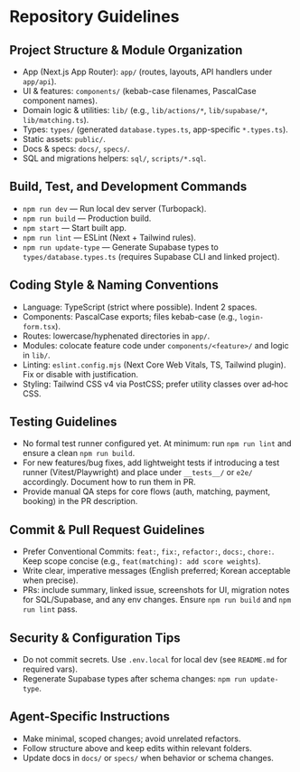 # Repository Guidelines

## Project Structure & Module Organization
- App (Next.js App Router): `app/` (routes, layouts, API handlers under `app/api`).
- UI & features: `components/` (kebab-case filenames, PascalCase component names).
- Domain logic & utilities: `lib/` (e.g., `lib/actions/*`, `lib/supabase/*`, `lib/matching.ts`).
- Types: `types/` (generated `database.types.ts`, app-specific `*.types.ts`).
- Static assets: `public/`.
- Docs & specs: `docs/`, `specs/`.
- SQL and migrations helpers: `sql/`, `scripts/*.sql`.

## Build, Test, and Development Commands
- `npm run dev` — Run local dev server (Turbopack).
- `npm run build` — Production build.
- `npm start` — Start built app.
- `npm run lint` — ESLint (Next + Tailwind rules).
- `npm run update-type` — Generate Supabase types to `types/database.types.ts` (requires Supabase CLI and linked project).

## Coding Style & Naming Conventions
- Language: TypeScript (strict where possible). Indent 2 spaces.
- Components: PascalCase exports; files kebab-case (e.g., `login-form.tsx`).
- Routes: lowercase/hyphenated directories in `app/`.
- Modules: colocate feature code under `components/<feature>/` and logic in `lib/`.
- Linting: `eslint.config.mjs` (Next Core Web Vitals, TS, Tailwind plugin). Fix or disable with justification.
- Styling: Tailwind CSS v4 via PostCSS; prefer utility classes over ad‑hoc CSS.

## Testing Guidelines
- No formal test runner configured yet. At minimum: run `npm run lint` and ensure a clean `npm run build`.
- For new features/bug fixes, add lightweight tests if introducing a test runner (Vitest/Playwright) and place under `__tests__/` or `e2e/` accordingly. Document how to run them in PR.
- Provide manual QA steps for core flows (auth, matching, payment, booking) in the PR description.

## Commit & Pull Request Guidelines
- Prefer Conventional Commits: `feat:`, `fix:`, `refactor:`, `docs:`, `chore:`. Keep scope concise (e.g., `feat(matching): add score weights`).
- Write clear, imperative messages (English preferred; Korean acceptable when precise).
- PRs: include summary, linked issue, screenshots for UI, migration notes for SQL/Supabase, and any env changes. Ensure `npm run build` and `npm run lint` pass.

## Security & Configuration Tips
- Do not commit secrets. Use `.env.local` for local dev (see `README.md` for required vars).
- Regenerate Supabase types after schema changes: `npm run update-type`.

## Agent-Specific Instructions
- Make minimal, scoped changes; avoid unrelated refactors.
- Follow structure above and keep edits within relevant folders.
- Update docs in `docs/` or `specs/` when behavior or schema changes.
